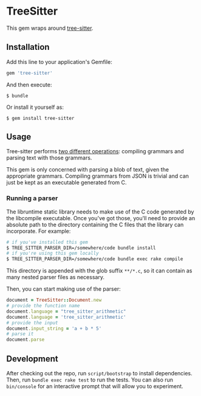 # TreeSitter

This gem wraps around [tree-sitter](https://github.com/tree-sitter/tree-sitter).

## Installation

Add this line to your application's Gemfile:

```ruby
gem 'tree-sitter'
```

And then execute:

    $ bundle

Or install it yourself as:

    $ gem install tree-sitter

## Usage

Tree-sitter performs [two different operations](https://github.com/tree-sitter/tree-sitter#overview): compiling grammars and parsing text with those grammars.

This gem is only concerned with parsing a blob of text, given the appropriate grammars. Compiling grammars from JSON is trivial and can just be kept as an executable generated from C.

### Running a parser

The libruntime static library needs to make use of the C code generated by the libcompile executable. Once you've got those, you'll need to provide an absolute path to the directory containing the C files that the library can incorporate. For example:

``` bash
# if you've installed this gem
$ TREE_SITTER_PARSER_DIR=/somewhere/code bundle install
# if you're using this gem locally
$ TREE_SITTER_PARSER_DIR=/somewhere/code bundle exec rake compile
```

This directory is appended with the glob suffix `**/*.c`, so it can contain as many nested parser files as necessary.

Then, you can start making use of the parser:

``` ruby
document = TreeSitter::Document.new
# provide the function name
document.language = "tree_sitter_arithmetic"
document.language = 'tree_sitter_arithmetic'
# provide the input
document.input_string = 'a + b * 5'
# parse it
document.parse
```

## Development

After checking out the repo, run `script/bootstrap` to install dependencies. Then, run `bundle exec rake test` to run the tests. You can also run `bin/console` for an interactive prompt that will allow you to experiment.
